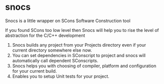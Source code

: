 snocs
=====

Snocs is a little wrapper on SCons Software Construction tool

If you found SCons too low level then Snocs will help you to rise the level of abstraction for the C/C++ development

1. Snocs builds any project from your Projects directory even if your current directory somewhere else now.
2. You can set dependencies in SConscript to project and snocs will automatically call dependent SConscripts.
3. Snocs helps you with choosing of compiler, platform and configuration for your current build.
4. Enables you to setup Unit tests for your project.
